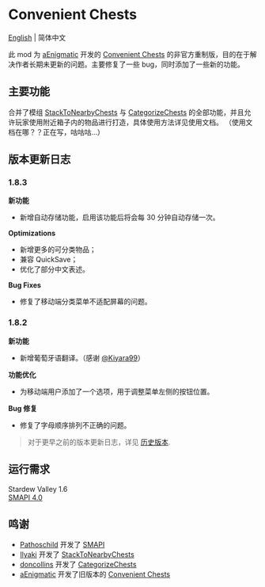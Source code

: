 ﻿# Convenient Chests

[English](README.md) | 简体中文

此 mod 为 [aEnigmatic](https://github.com/aEnigmatic)
开发的 [Convenient Chests](https://github.com/aEnigmatic/ConvenientChests) 的非官方重制版，目的在于解决作者长期未更新的问题。主要修复了一些
bug，同时添加了一些新的功能。

## 主要功能

合并了模组 [StackToNearbyChests](https://www.nexusmods.com/stardewvalley/mods/1787)
与 [CategorizeChests](https://www.nexusmods.com/stardewvalley/mods/1300) 的全部功能，并且允许玩家使用附近箱子内的物品进行打造，具体使用方法详见使用文档。
（使用文档在哪？？正在写，咕咕咕...）

## 版本更新日志

### 1.8.3

**新功能**

- 新增自动存储功能，启用该功能后将会每 30 分钟自动存储一次。

**Optimizations**

- 新增更多的可分类物品；
- 兼容 QuickSave；
- 优化了部分中文表述。

**Bug Fixes**

- 修复了移动端分类菜单不适配屏幕的问题。

### 1.8.2

**新功能**

- 新增葡萄牙语翻译。（感谢 [@Kiyara99](https://next.nexusmods.com/profile/Kiyara99)）

**功能优化**

- 为移动端用户添加了一个选项，用于调整菜单左侧的按钮位置。

**Bug 修复**

- 修复了字母顺序排列不正确的问题。

> 对于更早之前的版本更新日志，详见 [历史版本](VersionHistories/VersionHistory_zh.md).

## 运行需求

Stardew Valley 1.6  
[SMAPI 4.0](https://smapi.io)

## 鸣谢

* [Pathoschild](https://github.com/Pathoschild) 开发了 [SMAPI](https://github.com/Pathoschild/SMAPI)
* [Ilyaki](https://github.com/Ilyaki) 开发了 [StackToNearbyChests](https://github.com/Ilyaki/StackToNearbyChests)
* [doncollins](https://github.com/doncollins) 开发了 [CategorizeChests](https://github.com/doncollins/StardewValleyMods)
* [aEnigmatic](https://github.com/aEnigmatic)
  开发了旧版本的 [Convenient Chests](https://github.com/aEnigmatic/ConvenientChests)